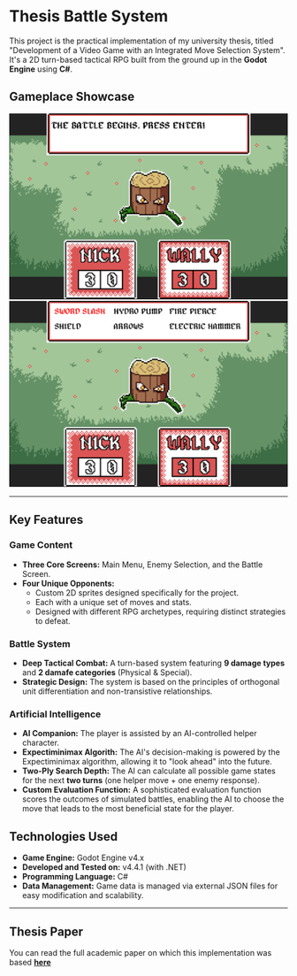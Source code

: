 # Thesis Battle System
This project is the practical implementation of my university thesis, titled "Development of a Video Game with an Integrated Move Selection System". It's a 2D turn-based tactical RPG built from the ground up in the **Godot Engine** using **C#**.

## Gameplace Showcase 
![Gameplay Screenshot 1](Gameplay_Screenshots/Gameplay-01.png)
![Gameplay Screenshot 2](Gameplay_Screenshots/Gameplay-02.png)

---

## Key Features

### Game Content
*  **Three Core Screens:** Main Menu, Enemy Selection, and the Battle Screen.
*  **Four Unique Opponents:**
    * Custom 2D sprites designed specifically for the project.
    * Each with a unique set of moves and stats.
    * Designed with different RPG archetypes, requiring distinct strategies to defeat.

### Battle System
*  **Deep Tactical Combat:** A turn-based system featuring **9 damage types** and **2 damafe categories** (Physical & Special).
*  **Strategic Design:** The system is based on the principles of orthogonal unit differentiation and non-transistive relationships.

### Artificial Intelligence
*  **AI Companion:** The player is assisted by an AI-controlled helper character.
*  **Expectiminimax Algorith:** The AI's decision-making is powered by the Expectiminimax algorithm, allowing it to "look ahead" into the future.
*  **Two-Ply Search Depth:** The AI can calculate all possible game states for the next **two turns** (one helper move + one enemy response).
*  **Custom Evaluation Function:** A sophisticated evaluation function scores the outcomes of simulated battles, enabling the AI to choose the move that leads to the most beneficial state for the player.

## Technologies Used
*  **Game Engine:** Godot Engine v4.x 
*  **Developed and Tested on:** v4.4.1 (with .NET)
*  **Programming Language:** C#
*  **Data Management:** Game data is managed via external JSON files for easy modification and scalability.

---

## Thesis Paper
You can read the full academic paper on which this implementation was based **[here]()**

